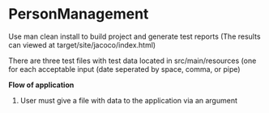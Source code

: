 # PersonManagement

Use man clean install to build project and generate test reports (The results can viewed at target/site/jacoco/index.html)

There are three test files with test data located in src/main/resources (one for each acceptable input (date seperated by space, comma, or pipe)


**Flow of application**  
1. User must give a file with data to the application via an argument
